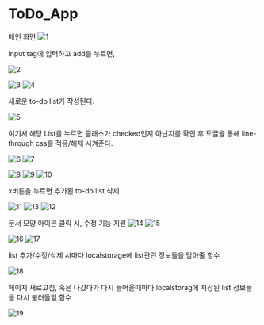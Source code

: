 # ToDo_App

메인 화면
![1](https://github.com/abtinia/ToDo_App/assets/115770904/c4062884-7437-4dac-82ca-baf8739b27bb)


input tag에 입력하고 add를 누르면,


![2](https://github.com/abtinia/ToDo_App/assets/115770904/da6836a7-7cca-41af-b35c-5c9d37190c65)

![3](https://github.com/abtinia/ToDo_App/assets/115770904/b8359c34-5f84-402a-b0fb-2ba26055561d)
![4](https://github.com/abtinia/ToDo_App/assets/115770904/123af065-fac2-4409-bc3e-ed82dfa6a1f5)




새로운 to-do list가 작성된다. 


![5](https://github.com/abtinia/ToDo_App/assets/115770904/ebfb71f8-cdd9-4ca4-b8fc-b792c3bf96c3)


여기서 해당 List를 누르면 클래스가 checked인지 아닌지를 확인 후 토글을 통해 line-through css를 적용/해제 시켜준다.


![6](https://github.com/abtinia/ToDo_App/assets/115770904/3915acec-7703-4957-9759-a60e409c6b68)
![7](https://github.com/abtinia/ToDo_App/assets/115770904/287f4a80-f731-463b-94d2-56ae35574e93)


![8](https://github.com/abtinia/ToDo_App/assets/115770904/76615199-5936-465d-a530-63d3df114b1f)
![9](https://github.com/abtinia/ToDo_App/assets/115770904/eb50c168-a244-4140-823a-8dca147d6395)
![10](https://github.com/abtinia/ToDo_App/assets/115770904/808b5e0c-e7fa-431e-84b1-8940c873426c)



x버튼을 누르면 추가된 to-do list 삭제 


![11](https://github.com/abtinia/ToDo_App/assets/115770904/94da0a15-10ec-4534-b55e-e7e8e6ae10a2)
![13](https://github.com/abtinia/ToDo_App/assets/115770904/3b4b44bd-993e-4b35-84c4-20612fd83558)
![12](https://github.com/abtinia/ToDo_App/assets/115770904/117f5546-f681-4c34-b8d8-ded7f15e6c1d)



문서 모양 아이콘 클릭 시, 수정 기능 지원
![14](https://github.com/abtinia/ToDo_App/assets/115770904/21900494-5725-480b-911e-068196e851a9)
![15](https://github.com/abtinia/ToDo_App/assets/115770904/79f1e4c5-b2dc-4ccc-aba8-902ce79d82d5)

![16](https://github.com/abtinia/ToDo_App/assets/115770904/4bce5db9-0012-4389-88d2-bf80db92b935)
![17](https://github.com/abtinia/ToDo_App/assets/115770904/fd07154a-1a72-4530-b3c3-08a93b187a1a)



list 추가/수정/삭제 시마다 localstorage에 list관련 정보들을 담아줄 함수

![18](https://github.com/abtinia/ToDo_App/assets/115770904/b83c4754-9a65-44f8-ad3f-2b24ca6e4a99)



페이지 새로고침, 혹은 나갔다가 다시 들어올때마다 localstorag에 저장된 list 정보들을 다시 불러들일 함수

![19](https://github.com/abtinia/ToDo_App/assets/115770904/45c0c962-5c33-4417-990b-d749a1cca990)






